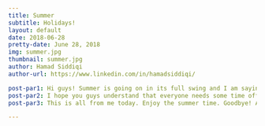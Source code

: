 ```yaml
---
title: Summer 
subtitle: Holidays!
layout: default
date: 2018-06-28
pretty-date: June 28, 2018
img: summer.jpg
thumbnail: summer.jpg
author: Hamad Siddiqi
author-url: https://www.linkedin.com/in/hamadsiddiqi/

post-par1: Hi guys! Summer is going on in its full swing and I am saying this because Bexus team while waiting for its components to arrive is relaxing so much that even some of us have started to forget to keep you guys updated.
post-par2: I hope you guys understand that everyone needs some time off to relax. Recent update regarding electrical team is that all the electronics have been ordered. According to our project supervisor, the components should arrive next week which means the actual building of the experiment will start soon. 
post-par3: This is all from me today. Enjoy the summer time. Goodbye! Allahafiz! Hejdå!  

---
```

